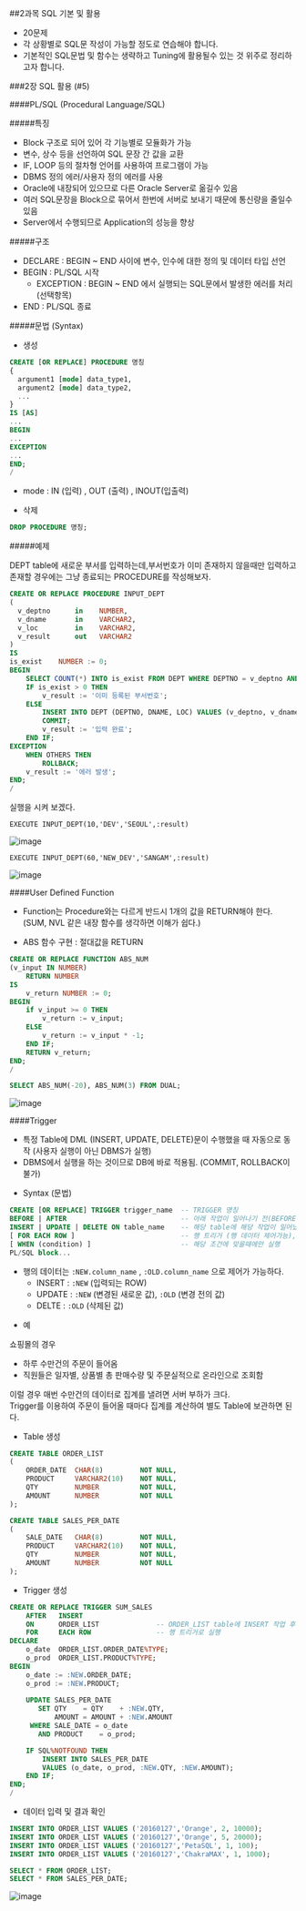 ##2과목 SQL 기본 및 활용

- 20문제
- 각 상황별로 SQL문 작성이 가능할 정도로 연습해야 합니다.
- 기본적인 SQL문법 및 함수는 생략하고 Tuning에 활용될수 있는 것 위주로 정리하고자 합니다.

###2장 SQL 활용 (#5)

####PL/SQL (Procedural Language/SQL)

#####특징
- Block 구조로 되어 있어 각 기능별로 모듈화가 가능
- 변수, 상수 등을 선언하여 SQL 문장 간 값을 교환
- IF, LOOP 등의 절차형 언어를 사용하여 프로그램이 가능
- DBMS 정의 에러/사용자 정의 에러를 사용
- Oracle에 내장되어 있으므로 다른 Oracle Server로 옮길수 있음
- 여러 SQL문장을 Block으로 묶어서 한번에 서버로 보내기 때문에 통신량을 줄일수 있음
- Server에서 수행되므로 Application의 성능을 향상

#####구조
- DECLARE : BEGIN ~ END 사이에 변수, 인수에 대한 정의 및 데이터 타입 선언
- BEGIN : PL/SQL 시작
  - EXCEPTION : BEGIN ~ END 에서 실행되는 SQL문에서 발생한 에러를 처리 (선택항목)
- END : PL/SQL 종료

#####문법 (Syntax)
* 생성
```SQL
CREATE [OR REPLACE] PROCEDURE 명칭
{
  argument1 [mode] data_type1,
  argument2 [mode] data_type2,
  ...
}
IS [AS]
...
BEGIN
...
EXCEPTION
...
END;
/
```
- mode : IN (입력) , OUT (출력) , INOUT(입출력)

* 삭제
```SQL
DROP PROCEDURE 명칭;
```

#####예제

DEPT table에 새로운 부서를 입력하는데,부서번호가 이미 존재하지 않을때만 입력하고 존재할 경우에는 그냥 종료되는 PROCEDURE를 작성해보자.

```SQL
CREATE OR REPLACE PROCEDURE INPUT_DEPT
(
  v_deptno      in    NUMBER,
  v_dname       in    VARCHAR2,
  v_loc         in    VARCHAR2,
  v_result      out   VARCHAR2
)
IS
is_exist    NUMBER := 0;
BEGIN
    SELECT COUNT(*) INTO is_exist FROM DEPT WHERE DEPTNO = v_deptno AND ROWNUM = 1;
    IF is_exist > 0 THEN
        v_result := '이미 등록된 부서번호';
    ELSE
        INSERT INTO DEPT (DEPTNO, DNAME, LOC) VALUES (v_deptno, v_dname, v_loc);
        COMMIT;
        v_result := '입력 완료';
    END IF;
EXCEPTION
    WHEN OTHERS THEN
        ROLLBACK;
    v_result := '에러 발생';
END;
/
```
실행을 시켜 보겠다.
```
EXECUTE INPUT_DEPT(10,'DEV','SEOUL',:result)
```
![image](https://github.com/DevStarSJ/Study/blob/master/Blog/Oracle/sqlp/image/02.06.plsql.01.png?raw=true)
```
EXECUTE INPUT_DEPT(60,'NEW_DEV','SANGAM',:result)
```
![image](https://github.com/DevStarSJ/Study/blob/master/Blog/Oracle/sqlp/image/02.06.plsql.02.png?raw=true)

####User Defined Function

- Function는 Procedure와는 다르게 반드시 1개의 값을 RETURN해야 한다. (SUM, NVL 같은 내장 함수를 생각하면 이해가 쉽다.)

* ABS 함수 구현 : 절대값을 RETURN
```SQL
CREATE OR REPLACE FUNCTION ABS_NUM
(v_input IN NUMBER)
    RETURN NUMBER
IS
    v_return NUMBER := 0;
BEGIN
    if v_input >= 0 THEN
        v_return := v_input;
    ELSE
        v_return := v_input * -1;
    END IF;
    RETURN v_return;
END;
/
```
```SQL
SELECT ABS_NUM(-20), ABS_NUM(3) FROM DUAL;
```
![image](https://github.com/DevStarSJ/Study/blob/master/Blog/Oracle/sqlp/image/02.06.plsql.03.png?raw=true)

####Trigger

- 특정 Table에 DML (INSERT, UPDATE, DELETE)문이 수행했을 때 자동으로 동작 (사용자 실행이 아닌 DBMS가 실행)
- DBMS에서 실행을 하는 것이므로 DB에 바로 적용됨. (COMMIT, ROLLBACK이 불가)

* Syntax (문법)

```SQL
CREATE [OR REPLACE] TRIGGER trigger_name  -- TRIGGER 명칭
BEFORE | AFTER                            -- 아래 작업이 일어나기 전(BEFORE) 또는 후(AFTER)에 실행
INSERT | UPDATE | DELETE ON table_name    -- 해당 table에 해당 작업이 일어났을 경우
[ FOR EACH ROW ]                          -- 행 트리거 (행 데이터 제어가능), 없으면 문장 트리거 (각 행 데이터 제어 불가)
[ WHEN (condition) ]                      -- 해당 조건에 맞을때에만 실행
PL/SQL block...
```
- 행의 데이터는 `:NEW.column_name` , `:OLD.column_name` 으로 제어가 가능하다.
  - INSERT : `:NEW` (입력되는 ROW)
  - UPDATE : `:NEW` (변경된 새로운 값), `:OLD` (변경 전의 값)
  - DELTE : `:OLD` (삭제된 값)

* 예

쇼핑몰의 경우
- 하루 수만건의 주문이 들어옴
- 직원들은 일자별, 상품별 총 판매수량 및 주문실적으로 온라인으로 조회함

이럴 경우 매번 수만건의 데이터로 집계를 낼려면 서버 부하가 크다.  
Trigger를 이용하여 주문이 들어올 때마다 집계를 계산하여 별도 Table에 보관하면 된다.

* Table 생성
```SQL
CREATE TABLE ORDER_LIST
(
    ORDER_DATE  CHAR(8)         NOT NULL,
    PRODUCT     VARCHAR2(10)    NOT NULL,
    QTY         NUMBER          NOT NULL,
    AMOUNT      NUMBER          NOT NULL
);

CREATE TABLE SALES_PER_DATE
(
    SALE_DATE   CHAR(8)         NOT NULL,
    PRODUCT     VARCHAR2(10)    NOT NULL,
    QTY         NUMBER          NOT NULL,
    AMOUNT      NUMBER          NOT NULL
);
```

* Trigger 생성
```SQL
CREATE OR REPLACE TRIGGER SUM_SALES
    AFTER   INSERT                  
    ON      ORDER_LIST              -- ORDER_LIST table에 INSERT 작업 후에
    FOR     EACH ROW                -- 행 트리거로 실행
DECLARE
    o_date  ORDER_LIST.ORDER_DATE%TYPE;
    o_prod  ORDER_LIST.PRODUCT%TYPE;
BEGIN
    o_date := :NEW.ORDER_DATE;
    o_prod := :NEW.PRODUCT;
    
    UPDATE SALES_PER_DATE
       SET QTY    = QTY    + :NEW.QTY,
           AMOUNT = AMOUNT + :NEW.AMOUNT
     WHERE SALE_DATE = o_date
       AND PRODUCT    = o_prod;

    IF SQL%NOTFOUND THEN
        INSERT INTO SALES_PER_DATE
        VALUES (o_date, o_prod, :NEW.QTY, :NEW.AMOUNT);
    END IF;
END;
/
```

* 데이터 입력 및 결과 확인
```SQL
INSERT INTO ORDER_LIST VALUES ('20160127','Orange', 2, 10000);
INSERT INTO ORDER_LIST VALUES ('20160127','Orange', 5, 20000);
INSERT INTO ORDER_LIST VALUES ('20160127','PetaSQL', 1, 100);
INSERT INTO ORDER_LIST VALUES ('20160127','ChakraMAX', 1, 1000);

SELECT * FROM ORDER_LIST;
SELECT * FROM SALES_PER_DATE;
```
![image](https://github.com/DevStarSJ/Study/blob/master/Blog/Oracle/sqlp/image/02.06.plsql.04.png?raw=true)
